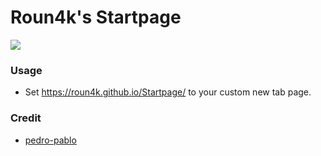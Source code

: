 # Roun4k's Startpage

![](https://files.catbox.moe/7tthh4.png)

### Usage
- Set <https://roun4k.github.io/Startpage/> to your custom new tab page.

### Credit
- [pedro-pablo](https://pedro-pablo.github.io/minimal-startpage-template/)

